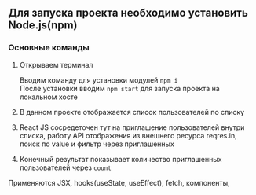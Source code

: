 ## Для запуска проекта необходимо установить Node.js(npm)

### Основные команды

1. Открываем терминал<p>
Вводим команду для установки модулей `npm i`<br>
После установки вводим `npm start` для запуска проекта на локальном хосте<br>

2. В данном проекте отображается список пользователей по списку
3. React JS сосредеточен тут на приглашение пользователей внутри списка, работу API отображения из внешнего ресурса reqres.in, поиск по value и фильтр через приглашенных<br>
4. Конечный результат показывает количество приглашенных пользователей через `count`<br>

<p>Применяются JSX, hooks(useState, useEffect), fetch, компоненты,  </p>
